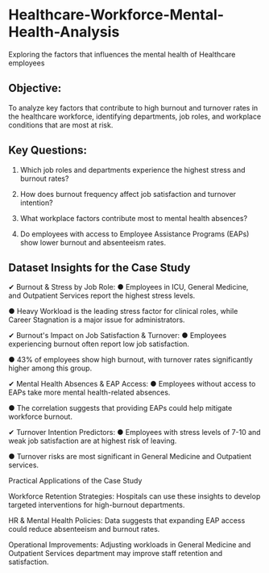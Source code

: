 # Healthcare-Workforce-Mental-Health-Analysis
Exploring the factors that influences the mental health of Healthcare employees

## Objective: 

To analyze key factors that contribute to high burnout and turnover rates in the 
healthcare workforce, identifying departments, job roles, and workplace conditions 
that are most at risk. 

## Key Questions: 

1. Which job roles and departments experience the highest stress and burnout 
rates? 
2. How does burnout frequency affect job satisfaction and turnover intention?
   
4. What workplace factors contribute most to mental health absences?
   
6. Do employees with access to Employee Assistance Programs (EAPs) show 
lower burnout and absenteeism rates.

## Dataset Insights for the Case Study 
✔ Burnout & Stress by Job Role: 
● Employees in ICU, General Medicine, and Outpatient Services report the highest stress 
levels. 

● Heavy Workload is the leading stress factor for clinical roles, while Career 
Stagnation is a major issue for administrators. 

✔ Burnout's Impact on Job Satisfaction & Turnover: 
● Employees experiencing burnout often report low job satisfaction.

● 43% of employees show high burnout, with turnover rates significantly higher 
among this group. 

✔ Mental Health Absences & EAP Access: 
● Employees without access to EAPs take more mental health-related absences. 

● The correlation suggests that providing EAPs could help mitigate workforce 
burnout. 

✔ Turnover Intention Predictors: 
● Employees with stress levels of 7-10 and weak job satisfaction are at highest risk 
of leaving. 

● Turnover risks are most significant in General Medicine and Outpatient services. 

Practical Applications of the Case Study 

 Workforce Retention Strategies: Hospitals can use these insights to develop 
targeted interventions for high-burnout departments. 

 HR & Mental Health Policies: Data suggests that expanding EAP access could 
reduce absenteeism and burnout rates. 

 Operational Improvements: Adjusting workloads in General Medicine and Outpatient Services department
may improve staff retention and satisfaction. 
